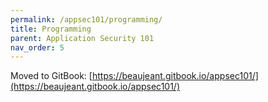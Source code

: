 ```yaml
---
permalink: /appsec101/programming/
title: Programming
parent: Application Security 101
nav_order: 5
---
```


Moved to GitBook: [https://beaujeant.gitbook.io/appsec101/](https://beaujeant.gitbook.io/appsec101/)